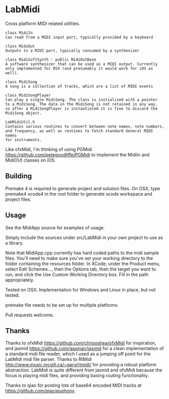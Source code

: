 LabMidi
=======

Cross platform MIDI related utilities.

    class MidiIn
    Can read from a MIDI input port, typically provided by a keyboard
    
    class MidiOut
    Outputs to a MIDI port, typically consumed by a synthesizer
    
    class MidiSoftSynth : public MidiOutBase
    A software synthesizer that can be used as a MIDI output. Currently
    only implemented for OSX (and presumably it would work for iOS as well).
    
    class MidiSong
    A song is a collection of tracks, which are a list of MIDI events
    
    class MidiSongPlayer
    Can play a single MidiSong. The class is initialized with a pointer
    to a MidiSong. The data in the MidiSong is not retained in any way,
    so after a MidiSongPlayer is instantiated it is fine to discard the
    MidiSong object.
    
    LabMidiUtil.h
    Contains various routines to convert between note names, note numbers,
    and frequency, as well as routines to fetch standard General MIDI names
    for instruments.
    
Like ofxMidi, I'm thinking of using PGMidi <https://github.com/petegoodliffe/PGMidi> to implement the MidiIn and MidiOUt classes on iOS.

Building
--------
Premake 4 is required to generate project and solution files.
On OSX, type 
    premake4 xcode4
in the root folder to generate xcode workspace and project files.

Usage
-----
See the MidiApp source for examples of usage. 

Simply include the sources under src/LabMidi in your own project to use as a library.

Note that MidiApp.cpp currently has hard coded paths to the midi sample files. 
You'll need to make sure you've set your working directory to the folder containing the resources folder. In XCode, under the Product menu, select Edit Schemes..., then the Options tab, then the target you want to run, and click the Use Custom Working Directory box. Fill in the path appropriately.

Tested on OSX. Implementation for Windows and Linux in place, but not tested. 

premake file needs to be set up for multiple platforms. 

Pull requests welcome.

Thanks
------
Thanks to ofxMidi <https://github.com/chrisoshea/ofxMidi> for inspiration, and jasmid <https://github.com/gasman/jasmid> for a clean implementation of a standard midi file reader, which I
used as a jumping off point for the LabMidi midi file parser. Thanks to RtMidi <http://www.music.mcgill.ca/~gary/rtmidi/> for providing a robust platform abstraction.
LabMidi is quite different from jasmid and ofxMidi because the focus is playing midi files, and providing basing routing functionality.

Thanks to qiao for posting lots of base64 encoded MIDI tracks at <https://github.com/qiao/euphony>.
